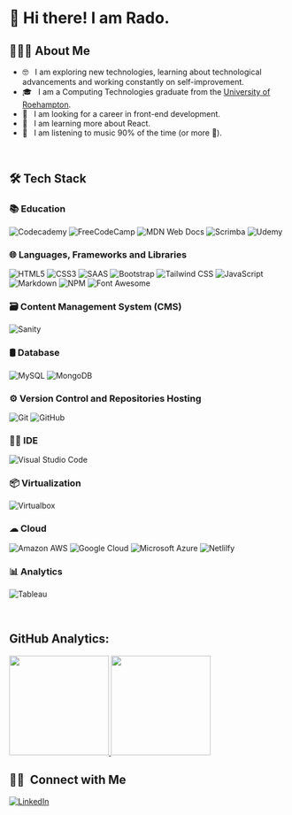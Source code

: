 # 👋 Hi there! I am Rado.

## 👨🏻‍💻 About Me

- 🤓 &nbsp; I am exploring new technologies, learning about technological advancements and working constantly on self-improvement.
- 🎓 &nbsp; I am a Computing Technologies graduate from the [University of Roehampton](https://www.roehampton.ac.uk/).
- 💼 &nbsp; I am looking for a career in front-end development.
- 🌱 &nbsp; I am learning more about React.
- 🎼 &nbsp; I am listening to music 90% of the time (or more 🤔).

<br/>

## 🛠 Tech Stack

### 📚 Education
 ![Codecademy](https://img.shields.io/badge/Codecademy-FFF0E5?style=for-the-badge&logo=codecademy&logoColor=303347)
 ![FreeCodeCamp](https://img.shields.io/badge/freecodecamp-27273D?style=for-the-badge&logo=freecodecamp&logoColor=white)
 ![MDN Web Docs](https://img.shields.io/badge/MDN_Web_Docs-black?style=for-the-badge&logo=mdnwebdocs&logoColor=white)
 ![Scrimba](https://img.shields.io/badge/scrimba-2B283A?style=for-the-badge&logo=scrimba&logoColor=white)
 ![Udemy](https://img.shields.io/badge/Udemy-EC5252?style=for-the-badge&logo=Udemy&logoColor=white)

### 🌐 Languages, Frameworks and Libraries
  ![HTML5](https://img.shields.io/badge/HTML5-E34F26?style=for-the-badge&logo=html5&logoColor=white)
  ![CSS3](https://img.shields.io/badge/CSS3-1572B6?style=for-the-badge&logo=css3&logoColor=white)
  ![SAAS](https://img.shields.io/badge/Sass-CC6699?style=for-the-badge&logo=sass&logoColor=white)
  ![Bootstrap](https://img.shields.io/badge/Bootstrap-563D7C?style=for-the-badge&logo=bootstrap&logoColor=white)
  ![Tailwind CSS](https://img.shields.io/badge/Tailwind_CSS-38B2AC?style=for-the-badge&logo=tailwind-css&logoColor=white)
  ![JavaScript](https://img.shields.io/badge/JavaScript-F7DF1E?style=for-the-badge&logo=javascript&logoColor=black)
  ![Markdown](https://img.shields.io/badge/Markdown-000000?style=for-the-badge&logo=markdown&logoColor=white)
  ![NPM](https://img.shields.io/badge/npm-CB3837?style=for-the-badge&logo=npm&logoColor=white)
  ![Font Awesome](https://img.shields.io/badge/Font_Awesome-339AF0?style=for-the-badge&logo=fontawesome&logoColor=white)

### 🗃️ Content Management System (CMS)
  ![Sanity](https://img.shields.io/badge/Sanity-F03E2F?logo=sanity&logoColor=fff&style=for-the-badge)

### 🛢 Database
  ![MySQL](https://img.shields.io/badge/MySQL-005C84?style=for-the-badge&logo=mysql&logoColor=white)
  ![MongoDB](https://img.shields.io/badge/MongoDB-4EA94B?style=for-the-badge&logo=mongodb&logoColor=white)
  
### ⚙️ Version Control and Repositories Hosting
  ![Git](https://img.shields.io/badge/GIT-E44C30?style=for-the-badge&logo=git&logoColor=white)
  ![GitHub](https://img.shields.io/badge/GitHub-100000?style=for-the-badge&logo=github&logoColor=white)
 
### 👩‍💻 IDE
  ![Visual Studio Code](https://img.shields.io/badge/Visual_Studio_Code-0078D4?style=for-the-badge&logo=visual%20studio%20code&logoColor=white)

### 📦 Virtualization
  ![Virtualbox](https://img.shields.io/badge/VirtualBox-21416b?style=for-the-badge&logo=VirtualBox&logoColor=white)

### ☁ Cloud
  ![Amazon AWS](https://img.shields.io/badge/Amazon_AWS-FF9900?style=for-the-badge&logo=amazonaws&logoColor=white)
  ![Google Cloud](https://img.shields.io/badge/Google_Cloud-4285F4?style=for-the-badge&logo=google-cloud&logoColor=white)
  ![Microsoft Azure](https://img.shields.io/badge/microsoft%20azure-0089D6?style=for-the-badge&logo=microsoft-azure&logoColor=white)
  ![Netlilfy](https://img.shields.io/badge/Netlify-00C7B7?style=for-the-badge&logo=netlify&logoColor=white)

### 📊 Analytics
  ![Tableau](https://img.shields.io/badge/Tableau-E97627?style=for-the-badge&logo=Tableau&logoColor=white)

<br/>

## GitHub Analytics:
<a href="https://github.com/rado-kolev">
  <img height="180em" src="https://github-readme-stats.vercel.app/api?username=rado-kolev&theme=buefy&show_icons=true" />
  <img height="180em" src="https://github-readme-stats.vercel.app/api/top-langs/?username=rado-kolev&theme=buefy&layout=compact" />
</a>

<br/>

## 🤝🏻 &nbsp;Connect with Me
<a href="https://www.linkedin.com/in/radostin-rado-kolev/"  target="_blank"><img alt="LinkedIn" src="https://img.shields.io/badge/LinkedIn-Radostin%20(Rado)%20Kolev-blue?style=flat-square&logo=linkedin"></a>
